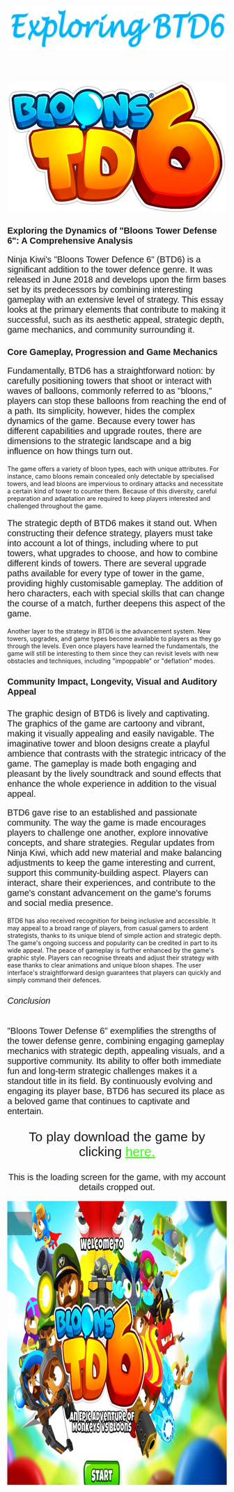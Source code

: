 <!DOCTYPE html>
<html>
<body>
<a href="https://github.com/Sites-Of-A-Gamer/BTD6/blob/main/README.md"><img src="Title.jpg" alt="Exploring BTD6" class="center" width="750" height="100" /></a>
<h1 style="font-family:Lucida Handwriting;font-size:50px;" align="center"> </h1>
<p align="center">
<a href="https://github.com/Sites-Of-A-Gamer/BTD6/blob/main/README.md"> <img src="BTD6Logo.jpg" alt="BTD6Logo" class="center" width="500" height="300" /></a>
</p>
<h2 style="font-family:Arial;font-size:20px;">Exploring the Dynamics of "Bloons Tower Defense 6": A Comprehensive Analysis</h2>
<p style="font-family:Arial;font-size:20px;">Ninja Kiwi's "Bloons Tower Defence 6" (BTD6) is a significant addition to the tower defence genre. It was released in June 2018 and develops upon the firm bases set by its predecessors by combining interesting gameplay with an extensive level of strategy. This essay looks at the primary elements that contribute to making it successful, such as its aesthetic appeal, strategic depth, game mechanics, and community surrounding it.</p>
<h3 style="font-family:Arial;font-size:20px;">Core Gameplay, Progression and Game Mechanics</h3>
<p style="font-family:Arial;font-size:20px;">Fundamentally, BTD6 has a straightforward notion: by carefully positioning towers that shoot or interact with waves of balloons, commonly referred to as "bloons," players can stop these balloons from reaching the end of a path. Its simplicity, however, hides the complex dynamics of the game. Because every tower has different capabilities and upgrade routes, there are dimensions to the strategic landscape and a big influence on how things turn out.

The game offers a variety of bloon types, each with unique attributes. For instance, camo bloons remain concealed only detectable by specialised towers, and lead bloons are impervious to ordinary attacks and necessitate a certain kind of tower to counter them. Because of this diversity, careful preparation and adaptation are required to keep players interested and challenged throughout the game.</p>
<p style="font-family:Arial;font-size:20px;">The strategic depth of BTD6 makes it stand out. When constructing their defence strategy, players must take into account a lot of things, including where to put towers, what upgrades to choose, and how to combine different kinds of towers. There are several upgrade paths available for every type of tower in the game, providing highly customisable gameplay. The addition of hero characters, each with special skills that can change the course of a match, further deepens this aspect of the game.

Another layer to the strategy in BTD6 is the advancement system. New towers, upgrades, and game types become available to players as they go through the levels. Even once players have learned the fundamentals, the game will still be interesting to them since they can revisit levels with new obstacles and techniques, including "impoppable" or "deflation" modes.</p>
<h4 style="font-family:Arial;font-size:20px;">Community Impact, Longevity, Visual and Auditory Appeal</h4>
<p style="font-family:Arial;font-size:20px;">The graphic design of BTD6 is lively and captivating. The graphics of the game are cartoony and vibrant, making it visually appealing and easily navigable. The imaginative tower and bloon designs create a playful ambience that contrasts with the strategic intricacy of the game. The gameplay is made both engaging and pleasant by the lively soundtrack and sound effects that enhance the whole experience in addition to the visual appeal.</p>
<p style="font-family:Arial;font-size:20px;">BTD6 gave rise to an established and passionate community. The way the game is made encourages players to challenge one another, explore innovative concepts, and share strategies. Regular updates from Ninja Kiwi, which add new material and make balancing adjustments to keep the game interesting and current, support this community-building aspect. Players can interact, share their experiences, and contribute to the game's constant advancement on the game's forums and social media presence.

BTD6 has also received recognition for being inclusive and accessible. It may appeal to a broad range of players, from casual gamers to ardent strategists, thanks to its unique blend of simple action and strategic depth. The game's ongoing success and popularity can be credited in part to its wide appeal.
The peace of gameplay is further enhanced by the game's graphic style. Players can recognise threats and adjust their strategy with ease thanks to clear animations and unique bloon shapes. The user interface's straightforward design guarantees that players can quickly and simply command their defences.</p>
<h6 style="font-family:Arial;font-size:20px;">Conclusion</h6>
<p style="font-family:Arial;font-size:20px;">"Bloons Tower Defense 6" exemplifies the strengths of the tower defense genre, combining engaging gameplay mechanics with strategic depth, appealing visuals, and a supportive community. Its ability to offer both immediate fun and long-term strategic challenges makes it a standout title in its field. By continuously evolving and engaging its player base, BTD6 has secured its place as a beloved game that continues to captivate and entertain.</p>
<p style="font-family:Arial;font-size:30px;" align="center">To play download the game by clicking <a href="https://store.steampowered.com/app/960090/Bloons_TD_6/"style="color:#39FF14;">here.</a></p>
<p style="font-family:Arial;font-size:20px;" align="center">This is the loading screen for the game, with my account details cropped out.</p>
<a href="https://github.com/Sites-Of-A-Gamer/BTD6/blob/main/README.md"> <img src="BTD6 Title Page.jpg" alt="BTD6 Title Page" class="center" width="1040.83333333" height="650" /></a>
</body>
</html>
